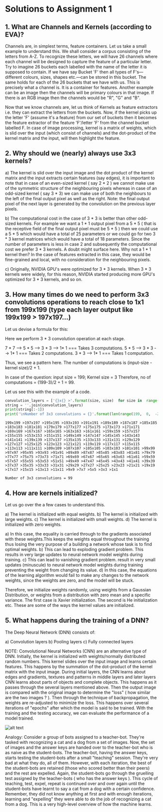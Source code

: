 # Solutions to Assignment 1

## 1. What are Channels and Kernels (according to EVA)?

Channels are, in simplest terms, feature containers. Let us take a small example to understand this. We shall consider a corpus consisting of the letters from A-Z. To recognize these letters, we will have 26 channels where each channel will be designed to capture the feature of a particular letter. Try to imagine 26 buckets each labelled with the name of the letter it is supposed to contain. If we have say Bucket 'F' then all types of F's—different colours, sizes, shapes etc.—can be stored in this bucket. The same holds for each of the 26 buckets that we have with us. This is precisely what a channel is. It is a container for features. Another example can be an image then the channels will be primary colours in that image. If there is an RGB image then the channels would be "R", "G" and "B".  

Now that we know channels are, let us think of Kernels as feature extractors i.e. they can extract the letters from the buckets. Now, if the kernel picks up the letter 'F' (assume it's a feature) from our set of buckets then it becomes the feature extractor of the feature 'F'/letter 'F' from the channel bucket labelled F. In case of image processing, kernel is a matrix of weights, which is slid over the input (which consist of channels) and the dot-product of the kernel matrix and the input, will then highlight the feature. 

## 2. Why should we (nearly) always use 3x3 kernels?

a) The kernel is slid over the input image and the dot product of the kernel matrix and the input extracts certain features (say edges), it is important to note that in case of an even-sized kernel ( say 2 * 2 ) we cannot make use of the symmetric structure of the neighbouring pixels whereas in case of an odd-sized kernel ( say 3 * 3) we can make use of both the neighbours to the left of the final output pixel as well as the right. Note: the final output pixel of the next layer is generated by the convolution on the previous layer pixels. 

b) The computational cost in the case of 3 * 3 is better than other odd-sized kernels. For example we want a 1 * 1 output pixel from a 5 * 5 ( that is the receptive field of the final output pixel must be 5 * 5 ) then we could use a 5 *  5 which would have a total of 25 parameters or we could go for two 3 * 3 kernel matrices which would have a total of 18 parameters. Since the number of parameters is less in case 2 and subsequently the computational cost we prefer 3 * 3 kernels. A doubt might surface here. Why not a 1 * 1 kernel then? In the case of features extracted in this case, they would be fine-grained and local, with no consideration for the neighbouring pixels.

c) Originally, NVIDIA GPU's were optimized for 3 * 3 kernels. When 3 * 3 kernels were widely, for this reason, NVIDIA started producing more GPU's optimized for 3 * 3 kernels, and so on. 

## 3. How many times do we need to perform 3x3 convolutions operations to reach close to 1x1 from 199x199 (type each layer output like 199x199 > 197x197...)

Let us devise a formula for this:

Here we perform 3 * 3 convolution operation at each stage. 

7 * 7 --> 5 * 5 --> 3 * 3 --> 1* 1  === Takes 3 computations. 
5 * 5 --> 3 * 3 --> 1* 1  === Takes 2 computations. 
3 * 3 --> 1* 1  === Takes 1 computation.

Thus, we see a pattern here. The number of computations is (input-size - kernel size)/2 + 1.

In case of the question: input size = 199; Kernel size = 3
Therefore, no of computations = (199-3)/2 + 1 = 99. 

Let us see this with the example of a code. 


```python
convolution_layers = ['{}x{} >'.format(size, size)  for size in  range(199,  0,  -2)]
string = ''.join(convolution_layers)
print(string[:-1])  
print('\nNumber of 3x3 convolutions = {}'.format(len(range(199,  0,  -2))-1))
```

    199x199 >197x197 >195x195 >193x193 >191x191 >189x189 >187x187 >185x185 >183x183 >181x181 >179x179 >177x177 >175x175 >173x173 >171x171 >169x169 >167x167 >165x165 >163x163 >161x161 >159x159 >157x157 >155x155 >153x153 >151x151 >149x149 >147x147 >145x145 >143x143 >141x141 >139x139 >137x137 >135x135 >133x133 >131x131 >129x129 >127x127 >125x125 >123x123 >121x121 >119x119 >117x117 >115x115 >113x113 >111x111 >109x109 >107x107 >105x105 >103x103 >101x101 >99x99 >97x97 >95x95 >93x93 >91x91 >89x89 >87x87 >85x85 >83x83 >81x81 >79x79 >77x77 >75x75 >73x73 >71x71 >69x69 >67x67 >65x65 >63x63 >61x61 >59x59 >57x57 >55x55 >53x53 >51x51 >49x49 >47x47 >45x45 >43x43 >41x41 >39x39 >37x37 >35x35 >33x33 >31x31 >29x29 >27x27 >25x25 >23x23 >21x21 >19x19 >17x17 >15x15 >13x13 >11x11 >9x9 >7x7 >5x5 >3x3 >1x1 
    
    Number of 3x3 convolutions = 99
    

## 4. How are kernels initialized?

Let us go over the a few cases to understand this.

a) The kernel is initialized with equal weights. 
b) The kernel is initialized with large weights. 
c) The kernel is initialized with small weights.
d) The kernel is initialized with zero weights. 


a) In this case, the equality is carried through to the gradients associated with these weights.This keeps the weights equal throughout the training thus losing the very purpose of a building a network whose task is to find optimal weights. 
b) This can lead to exploding gradient problem. This results in very large updates to neural network model weights during training.
c) This can lead to vanishing gradient problem. result in very small updates (minuscule) to neural network model weights during training preventing the weight from changing its value.
d) In this case, the equations of the learning algorithm would fail to make any changes to the network weights, since the weights are zero, and the model will be stuck.

Therefore, we initialize weights randomly, using weights from a Gaussian Distribution, or weights from a distribution with zero mean and a specific variance. The first case is Xavier initialization. The second is He initialization etc. These are some of the ways the kernel values are initialized. 


## 5. What happens during the training of a DNN?

The Deep Neural Network (DNN) consists of: 

a) Convolution layers
b) Pooling layers
c) Fully connected layers

NOTE: Convolutional Neural Networks (CNN) are an alternative type of DNN.
Initially, the kernel is initialized with weights/normally distributed random numbers. This kernel slides over the input image and learns certain features. This happens by the summation of the dot-product of the kernel matrix with the input image. During initial layers, the CNN learns about edges and gradients, textures and patterns in middle layers and later layers CNN learns about parts of objects and complete objects. This happens as it passes through the several layers mentioned above. Then the output image is compared with the original image to determine the "loss" ( how similar are the two images ? ). Then through the technique of backpropagation, the weights are re-adjusted to minimize the loss. This happens over several iterations of "epochs" after which the model is said to be trained. With the training and the testing accuracy, we can evaluate the performance of a model trained.

![alt text](https://storage.googleapis.com/gweb-uniblog-publish-prod/images/pasted_image_0_12_Wpq3264.max-1000x1000.png)

Analogy: Consider a group of bots assigned to a teacher-bot. They're tasked with recognizing a cat and a dog from a set of images. Now, the set of images and the answer keys are handed over to the teacher-bot who is as naive as the student-bots. The teacher-bot, having the answer keys, starts testing the student-bots after a small "teaching" session. They're very bad at what they do, all of them. However, with each iteration, the best of the student-bots are retained (those who scored better than their peers) and the rest are expelled. Again, the student-bots go through the gruelling test assigned by the teacher-bots ( who has the answer keys ). This cycle of teaching, test, expel, repeat is continued over and over again until the student-bots have learnt to say a cat from a dog with a certain confidence. Remember, they did not know anything at first and with enough iterations, learning and "expelling" they were able to do the job of recognizing a cat from a dog. This is a very high-level overview of how the machine learns.
